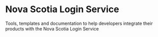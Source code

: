 # Nova Scotia Login Service
Tools, templates and documentation to help developers integrate their products with the Nova Scotia Login Service
